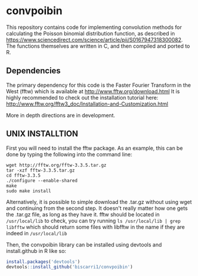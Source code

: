 # convpoibin

This repository contains code for implementing convolution methods for calculating the Poisson binomial distribution function, as described in https://www.sciencedirect.com/science/article/pii/S0167947318300082. The functions themselves are written in C, and then compiled and ported to R.


## Dependencies
The primary dependency for this code is the Faster Fourier Transform in the West (fftw) which is available at http://www.fftw.org/download.html It is highly recommended to check out the installation tutorial here: http://www.fftw.org/fftw3_doc/Installation-and-Customization.html

More in depth directions are in development.


## UNIX INSTALLTION
First you will need to install the fftw package. As an example, this can be done by typing the following into the command line:
```
wget http://fftw.org/fftw-3.3.5.tar.gz
tar -xzf fftw-3.3.5.tar.gz
cd fftw-3.3.5
./configure --enable-shared
make
sudo make install
```
Alternatively, it is possible to simple download the .tar.gz without using wget and continuing from the second step. It doesn't really matter how one gets the .tar.gz file, as long as they have it. fftw should be located in ```/usr/local/lib``` to check, you can try running ```ls /usr/local/lib | grep libfftw``` which should return some files with libfftw in the name if they are indeed in ```/usr/local/lib```

Then, the convpoibin library can be installed using devtools and install.github in R like so:
```R
install.packages('devtools')
devtools::install_github('biscarri1/convpoibin')
```
